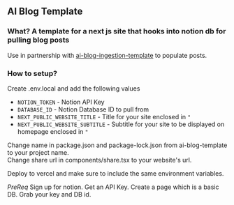 ## AI Blog Template

### What? A template for a next js site that hooks into notion db for pulling blog posts

Use in partnership with [ai-blog-ingestion-template](https://github.com/zsmoore/ai-blog-ingestion-template) to populate posts.
  
### How to setup?

Create .env.local and add the following values
- `NOTION_TOKEN` - Notion API Key
- `DATABASE_ID` - Notion Database ID to pull from
- `NEXT_PUBLIC_WEBSITE_TITLE` - Title for your site enclosed in `"`
- `NEXT_PUBLIC_WEBSITE_SUBTITLE` - Subtitle for your site to be displayed on homepage enclosed in `"`
  
Change name in package.json and package-lock.json from ai-blog-template to your project name.  
Change share url in components/share.tsx to your website's url.
  
Deploy to vercel and make sure to include the same environment variables.
  
*PreReq* Sign up for notion.  Get an API Key.  Create a page which is a basic DB. Grab your key and DB id.
